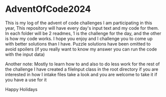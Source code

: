 # AdventOfCode2024
This is my log of the advent of code challenges I am participating in this year, This repository will have every day's input text and my code for them. In each folder will be 2 readmes, 1 is the challenge for the day, and the other is how my code works. I hope you enjoy and I challenge you to come up with better solutions than I have. Puzzle solutions have been omitted to avoid spoilers (if you really want to know my answer you can run the code with the input data)

Another note: Mostly to learn how to and also to do less work for the rest of the challenge I have created a fileInput class in the root directory if you are interested in how I intake files take a look and you are welcome to take it if you have a use for it

Happy Holidays
